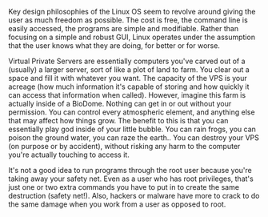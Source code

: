Key design philosophies of the Linux OS seem to revolve around giving the user as much freedom as possible. The cost is free, the command line is easily accessed, the programs are simple and modifiable. Rather than focusing on a simple and robust GUI, Linux operates under the assumption that the user knows what they are doing, for better or for worse.

Virtual Private Servers are essentially computers you've carved out of a (usually) a larger server, sort of like a plot of land to farm. You clear out a space and fill it with whatever you want. The capacity of the VPS is your acreage (how much information it's capable of storing and how quickly it can access that information when called). However, imagine this farm is actually inside of a BioDome. Nothing can get in or out without your permission. You can control every atmospheric element, and anything else that may affect how things grow. The benefit to this is that you can essentially play god inside of your little bubble. You can rain frogs, you can poison the ground water, you can raze the earth.. You can destroy your VPS (on purpose or by accident), without risking any harm to the computer you're actually touching to access it.

It's not a good idea to run programs through the root user because you're taking away your safety net. Even as a user who has root privileges, that's just one or two extra commands you have to put in to create the same destruction (safety net!). Also, hackers or malware have more to crack to do the same damage when you work from a user as opposed to root.